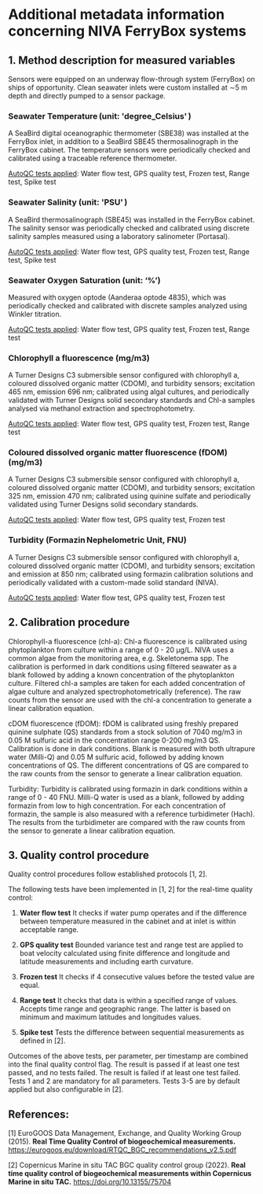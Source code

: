 # Additional metadata information concerning NIVA FerryBox systems 

## 1. Method description for measured variables 

Sensors were equipped on an underway flow-through system (FerryBox) on ships of opportunity. Clean seawater inlets were custom installed at ∼5 m depth and directly pumped to a sensor package.  

### Seawater Temperature (unit: 'degree_Celsius' ) 

A SeaBird digital oceanographic thermometer (SBE38) was installed at the FerryBox inlet, in addition to a SeaBird SBE45 thermosalinograph in the FerryBox cabinet. The temperature sensors were periodically checked and calibrated using a traceable reference thermometer.  

<ins>AutoQC tests applied</ins>: Water flow test, GPS quality test, Frozen test, Range test, Spike test
 
### Seawater Salinity (unit: 'PSU' ) 

A SeaBird thermosalinograph (SBE45) was installed in the FerryBox cabinet. The salinity sensor was periodically checked and calibrated using discrete salinity samples measured using a laboratory salinometer (Portasal). 

<ins>AutoQC tests applied</ins>: Water flow test, GPS quality test, Frozen test, Range test, Spike test

### Seawater Oxygen Saturation (unit: ‘%’) 

Measured with oxygen optode (Aanderaa optode 4835), which was periodically checked and calibrated with discrete samples analyzed using Winkler titration.  

<ins>AutoQC tests applied</ins>: Water flow test, GPS quality test, Frozen test,  Range test
 
### Chlorophyll a fluorescence (mg/m3) 

A Turner Designs C3 submersible sensor configured with chlorophyll a, coloured dissolved organic matter (CDOM), and turbidity sensors; excitation 465 nm, emission 696 nm; calibrated using algal cultures, and periodically validated with Turner Designs solid secondary standards and Chl-a samples analysed via methanol extraction and spectrophotometry. 

<ins>AutoQC tests applied</ins>: Water flow test, GPS quality test, Frozen test, Range test

### Coloured dissolved organic matter fluorescence (fDOM) (mg/m3) 

A Turner Designs C3 submersible sensor configured with chlorophyll a, coloured dissolved organic matter (CDOM), and turbidity sensors; excitation 325 nm, emission 470 nm; calibrated using quinine sulfate and periodically validated using Turner Designs solid secondary standards. 

<ins>AutoQC tests applied</ins>:  Water flow test, GPS quality test, Frozen test

### Turbidity (Formazin Nephelometric Unit, FNU) 

A Turner Designs C3 submersible sensor configured with chlorophyll a, coloured dissolved organic matter (CDOM), and turbidity sensors; excitation and emission at 850 nm; calibrated using formazin calibration solutions and periodically validated with a custom-made solid standard (NIVA). 

<ins>AutoQC tests applied</ins>:  Water flow test, GPS quality test, Frozen test
 
## 2. Calibration procedure 

Chlorophyll-a fluorescence (chl-a):
Chl-a fluorescence is calibrated using phytoplankton from culture within a range of 0 - 20 µg/L. NIVA uses a common algae from the monitoring area, e.g. Skeletonema spp. The calibration is performed in dark conditions using filtered seawater as a blank followed by adding a known concentration of the phytoplankton culture. Filtered chl-a samples are taken for each added concentration of algae culture and analyzed spectrophotometrically (reference). The raw counts from the sensor are used with the chl-a concentration to generate a linear calibration equation.

cDOM fluorescence (fDOM):
fDOM is calibrated using freshly prepared quinine sulphate (QS) standards from a stock solution of 7040 mg/m3 in 0.05 M sulfuric acid in the concentration range 0-200 mg/m3 QS. Calibration is done in dark conditions. Blank is measured with both ultrapure water (Milli-Q) and 0.05 M sulfuric acid, followed by adding known concentrations of QS. The different concentrations of QS are compared to the raw counts from the sensor to generate a linear calibration equation.

Turbidity:
Turbidity is calibrated using formazin in dark conditions within a range of 0 - 40 FNU. Milli-Q water is used as a blank, followed by adding formazin from low to high concentration. For each concentration of formazin, the sample is also measured with a reference turbidimeter (Hach). The results from the turbidimeter are compared with the raw counts from the sensor to generate a linear calibration equation.

## 3. Quality control procedure 

Quality control procedures follow established protocols [1, 2].  

 

The following tests have been implemented in [1, 2] for the real-time quality control:  

1. **Water flow test** It checks if water pump operates and if the difference between temperature measured in the cabinet and at inlet is within acceptable range.  

2. **GPS quality test** Bounded variance test and range test are applied to boat velocity calculated using finite difference and longitude and latitude measurements and including earth curvature.  

3. **Frozen test** It checks if 4 consecutive values before the tested value are equal.  

4. **Range test** It checks that data is within a specified range of values. Accepts time range and geographic range. The latter is based on minimum and maximum latitudes and longitudes values.  

5. **Spike test** Tests the difference between sequential measurements as defined in [2].  

Outcomes of the above tests, per parameter, per timestamp are combined into the final quality control flag. The result is passed if at least one test passed, and no tests failed. The result is failed if at least one test failed. Tests 1 and 2 are mandatory for all parameters. Tests 3-5 are by default applied but also configurable in [2].  

 

## References: 

[1] EuroGOOS Data Management, Exchange, and Quality Working Group (2015). **Real Time Quality Control of biogeochemical measurements.** https://eurogoos.eu/download/RTQC_BGC_recommendations_v2.5.pdf 

[2] Copernicus Marine in situ TAC BGC quality control group (2022). **Real time quality control of biogeochemical measurements within Copernicus Marine in situ TAC.** https://doi.org/10.13155/75704 

 

 
